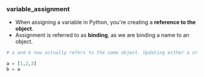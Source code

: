 ### variable_assignment
- When assigning a variable in Python, you're creating a **reference to the object**.
- Assignment is referred to as **binding**, as we are binding a name to an object.
```py
# a and b now actually refers to the same object. Updating either a or b updates both of them:

a = [1,2,3]
b = a
```
